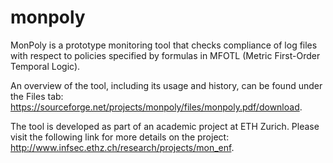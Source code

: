 # monpoly

MonPoly is a prototype monitoring tool that checks compliance of log files with respect to policies specified by formulas in MFOTL (Metric First-Order Temporal Logic).

An overview of the tool, including its usage and history, can be found under the Files tab: https://sourceforge.net/projects/monpoly/files/monpoly.pdf/download.

The tool is developed as part of an academic project at ETH Zurich. Please visit the following link for more details on the project: http://www.infsec.ethz.ch/research/projects/mon_enf.
